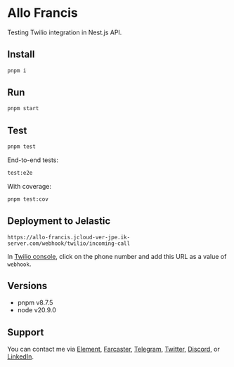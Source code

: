 # Allo Francis

Testing Twilio integration in Nest.js API. 

## Install

```bash
pnpm i
```

## Run

```bash
pnpm start
```

## Test

```bash
pnpm test
```

End-to-end tests: 

```bash
test:e2e
```

With coverage: 

```bash
pnpm test:cov
```

## Deployment to Jelastic

```
https://allo-francis.jcloud-ver-jpe.ik-server.com/webhook/twilio/incoming-call
```

In [Twilio console](https://console.twilio.com/us1/develop/phone-numbers/manage/incoming), click on the phone number and add this URL as a value of `webhook`.

## Versions

- pnpm v8.7.5
- node v20.9.0

## Support

You can contact me via [Element](https://matrix.to/#/@julienbrg:matrix.org), [Farcaster](https://warpcast.com/julien-), [Telegram](https://t.me/julienbrg), [Twitter](https://twitter.com/julienbrg), [Discord](https://discordapp.com/users/julienbrg), or [LinkedIn](https://www.linkedin.com/in/julienberanger/).
